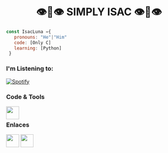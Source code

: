 <h1 align = "center">👁👄👁 SIMPLY ISAC 👁👄👁</h1>
   
~~~js
const IsacLuna ={
   pronouns: "He"|"Him"
   code: [Only C]
   learning: [Python]
 }
~~~

### I'm Listening to: 
[![Spotify](https://novatorem-isacluna.vercel.app/api/spotify)](https://open.spotify.com/user/22wcygppmdwded6zljpbpqmfy)

### Code & Tools
<img align = "left" width = "35px" src = "https://upload.wikimedia.org/wikipedia/commons/thumb/9/9a/Visual_Studio_Code_1.35_icon.svg/1024px-Visual_Studio_Code_1.35_icon.svg.png"/>

<br />

### Enlaces
<a href = "https://www.instagram.com/isac_with_1_a/" align = "left">
   <img width = "35px" src = "http://assets.stickpng.com/images/580b57fcd9996e24bc43c521.png"></a>
<a href = "https://twitter.com/IsacLuna6" align = "left">
   <img width  = "35px" src = "https://raw.githubusercontent.com/peterthehan/peterthehan/master/assets/twitter.svg">
</a>
